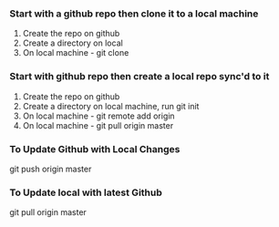 ### Start with a github repo then clone it to a local machine
1. Create the repo on github
2. Create a directory on local
3. On local machine - git clone <pathtogitrepo>

### Start with github repo then create a local repo sync'd to it
1. Create the repo on github
2. Create a directory on local machine, run git init
3. On local machine - git remote add origin <pathtogitrepo>
4. On local machine - git pull origin master

### To Update Github with Local Changes
git push origin master


### To Update local with latest Github
git pull origin master
